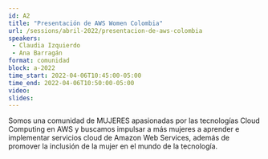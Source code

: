 ```yaml
---
id: A2
title: "Presentación de AWS Women Colombia"
url: /sessions/abril-2022/presentacion-de-aws-colombia
speakers:
 - Claudia Izquierdo
 - Ana Barragán
format: comunidad
block: a-2022
time_start: 2022-04-06T10:45:00-05:00
time_end: 2022-04-06T10:50:00-05:00
video:
slides:
---
```


Somos una comunidad de MUJERES apasionadas por las tecnologías Cloud Computing en AWS y buscamos impulsar a más mujeres a aprender e implementar servicios cloud de Amazon Web Services, además de promover la inclusión de la mujer en el mundo de la tecnología.